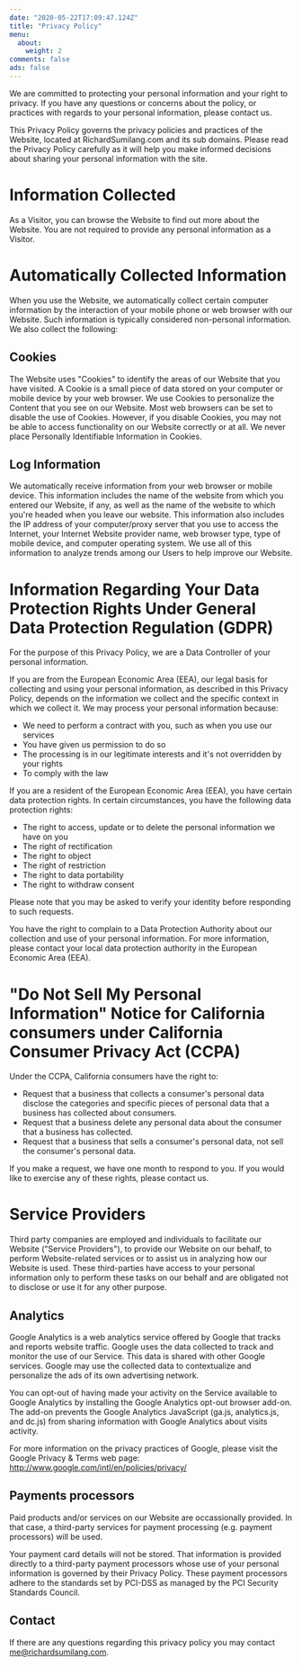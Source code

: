```yaml
---
date: "2020-05-22T17:09:47.124Z"
title: "Privacy Policy"
menu:
  about:
    weight: 2
comments: false
ads: false
---
```


We are committed to protecting your personal information and your right to privacy. If you have any questions or concerns about the policy, or practices with regards to your personal information, please contact us.

This Privacy Policy governs the privacy policies and practices of the Website, located at RichardSumilang.com and its sub domains. Please read the Privacy Policy carefully as it will help you make informed decisions about sharing your personal information with the site.


# Information Collected

As a Visitor, you can browse the Website to find out more about the Website. You are not required to provide any personal information as a Visitor.


# Automatically Collected Information

When you use the Website, we automatically collect certain computer information by the interaction of your mobile phone or web browser with our Website. Such information is typically considered non-personal information. We also collect the following:

## Cookies

The Website uses "Cookies" to identify the areas of our Website that you have visited. A Cookie is a small piece of data stored on your computer or mobile device by your web browser. We use Cookies to personalize the Content that you see on our Website. Most web browsers can be set to disable the use of Cookies. However, if you disable Cookies, you may not be able to access functionality on our Website correctly or at all. We never place Personally Identifiable Information in Cookies.

## Log Information

We automatically receive information from your web browser or mobile device. This information includes the name of the website from which you entered our Website, if any, as well as the name of the website to which you're headed when you leave our website. This information also includes the IP address of your computer/proxy server that you use to access the Internet, your Internet Website provider name, web browser type, type of mobile device, and computer operating system. We use all of this information to analyze trends among our Users to help improve our Website.


# Information Regarding Your Data Protection Rights Under General Data Protection Regulation (GDPR)

For the purpose of this Privacy Policy, we are a Data Controller of your personal information.

If you are from the European Economic Area (EEA), our legal basis for collecting and using your personal information, as described in this Privacy Policy, depends on the information we collect and the specific context in which we collect it. We may process your personal information because:

 * We need to perform a contract with you, such as when you use our services
 * You have given us permission to do so
 * The processing is in our legitimate interests and it's not overridden by your rights
 * To comply with the law

If you are a resident of the European Economic Area (EEA), you have certain data protection rights. In certain circumstances, you have the following data protection rights:

 * The right to access, update or to delete the personal information we have on you
 * The right of rectification
 * The right to object
 * The right of restriction
 * The right to data portability
 * The right to withdraw consent

Please note that you may be asked to verify your identity before responding to such requests.

You have the right to complain to a Data Protection Authority about our collection and use of your personal information. For more information, please contact your local data protection authority in the European Economic Area (EEA).


# "Do Not Sell My Personal Information" Notice for California consumers under California Consumer Privacy Act (CCPA)

Under the CCPA, California consumers have the right to:

 * Request that a business that collects a consumer's personal data disclose the categories and specific pieces of personal data that a business has collected about consumers.
 * Request that a business delete any personal data about the consumer that a business has collected.
 * Request that a business that sells a consumer's personal data, not sell the consumer's personal data.

If you make a request, we have one month to respond to you. If you would like to exercise any of these rights, please contact us.


# Service Providers

Third party companies are employed and individuals to facilitate our Website ("Service Providers"), to provide our Website on our behalf, to perform Website-related services or to assist us in analyzing how our Website is used. These third-parties have access to your personal information only to perform these tasks on our behalf and are obligated not to disclose or use it for any other purpose.

## Analytics

Google Analytics is a web analytics service offered by Google that tracks and reports website traffic. Google uses the data collected to track and monitor the use of our Service. This data is shared with other Google services. Google may use the collected data to contextualize and personalize the ads of its own advertising network.

You can opt-out of having made your activity on the Service available to Google Analytics by installing the Google Analytics opt-out browser add-on. The add-on prevents the Google Analytics JavaScript (ga.js, analytics.js, and dc.js) from sharing information with Google Analytics about visits activity.

For more information on the privacy practices of Google, please visit the Google Privacy & Terms web page: http://www.google.com/intl/en/policies/privacy/


## Payments processors

Paid products and/or services on our Website are occassionally provided. In that case, a third-party services for payment processing (e.g. payment processors) will be used.

Your payment card details will not be stored. That information is provided directly to a third-party payment processors whose use of your personal information is governed by their Privacy Policy. These payment processors adhere to the standards set by PCI-DSS as managed by the PCI Security Standards Council.


## Contact

If there are any questions regarding this privacy policy you may contact me@richardsumilang.com.
